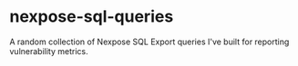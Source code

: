 # nexpose-sql-queries
A random collection of Nexpose SQL Export queries I've built for reporting vulnerability metrics.
